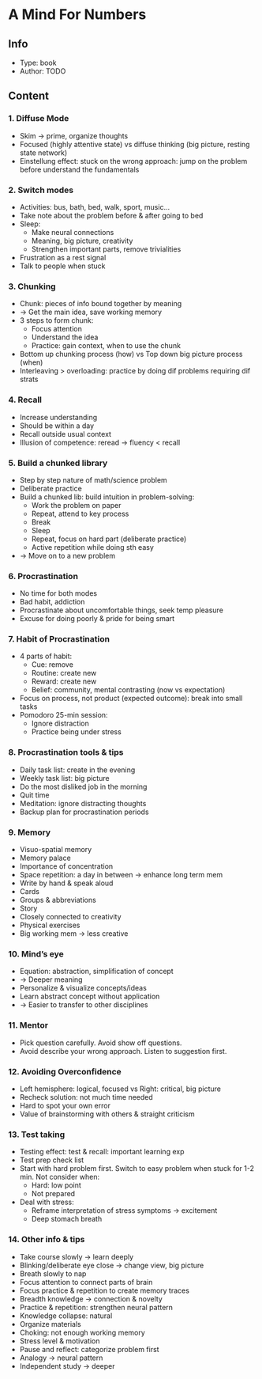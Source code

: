 # A Mind For Numbers

## Info
- Type: book
- Author: TODO

## Content

### 1. Diffuse Mode
- Skim -> prime, organize thoughts
- Focused (highly attentive state) vs diffuse thinking (big picture, resting state network)
- Einstellung effect: stuck on the wrong approach: jump on the problem before understand the fundamentals

### 2. Switch modes
- Activities: bus, bath, bed, walk, sport, music...
- Take note about the problem before & after going to bed
- Sleep:
  - Make neural connections
  - Meaning, big picture, creativity
  - Strengthen important parts, remove trivialities
- Frustration as a rest signal
- Talk to people when stuck

### 3. Chunking
- Chunk: pieces of info bound together by meaning
- -> Get the main idea, save working memory
- 3 steps to form chunk:
  - Focus attention
  - Understand the idea
  - Practice: gain context, when to use the chunk
- Bottom up chunking process (how) vs Top down big picture process (when)
- Interleaving > overloading: practice by doing dif problems requiring dif strats

### 4. Recall
- Increase understanding
- Should be within a day
- Recall outside usual context
- Illusion of competence: reread -> fluency < recall

### 5. Build a chunked library
- Step by step nature of math/science problem
- Deliberate practice
- Build a chunked lib: build intuition in problem-solving:
  - Work the problem on paper
  - Repeat, attend to key process
  - Break
  - Sleep
  - Repeat, focus on hard part (deliberate practice)
  - Active repetition while doing sth easy
- -> Move on to a new problem

### 6. Procrastination
- No time for both modes
- Bad habit, addiction
- Procrastinate about uncomfortable things, seek temp pleasure
- Excuse for doing poorly & pride for being smart

### 7. Habit of Procrastination
- 4 parts of habit:
  - Cue: remove
  - Routine: create new
  - Reward: create new
  - Belief: community, mental contrasting (now vs expectation)
- Focus on process, not product (expected outcome): break into small tasks
- Pomodoro 25-min session:
  - Ignore distraction
  - Practice being under stress

### 8. Procrastination tools & tips
- Daily task list: create in the evening
- Weekly task list: big picture
- Do the most disliked job in the morning
- Quit time
- Meditation: ignore distracting thoughts
- Backup plan for procrastination periods 

### 9. Memory
- Visuo-spatial memory
- Memory palace
- Importance of concentration
- Space repetition: a day in between -> enhance long term mem
- Write by hand & speak aloud
- Cards
- Groups & abbreviations
- Story
- Closely connected to creativity
- Physical exercises
- Big working mem -> less creative

### 10. Mind’s eye
- Equation: abstraction, simplification of concept
- -> Deeper meaning
- Personalize & visualize concepts/ideas
- Learn abstract concept without application
- -> Easier to transfer to other disciplines

### 11. Mentor
- Pick question carefully. Avoid show off questions.
- Avoid describe your wrong approach. Listen to suggestion first.

### 12. Avoiding Overconfidence
- Left hemisphere: logical, focused vs Right: critical, big picture
- Recheck solution: not much time needed
- Hard to spot your own error
- Value of brainstorming with others & straight criticism

### 13. Test taking
- Testing effect: test & recall: important learning exp
- Test prep check list
- Start with hard problem first. Switch to easy problem when stuck for 1-2 min. Not consider when:
  - Hard: low point
  - Not prepared
- Deal with stress:
  - Reframe interpretation of stress symptoms -> excitement
  - Deep stomach breath

### 14. Other info & tips
- Take course slowly -> learn deeply
- Blinking/deliberate eye close -> change view, big picture
- Breath slowly to nap
- Focus attention to connect parts of brain
- Focus practice & repetition to create memory traces
- Breadth knowledge -> connection & novelty
- Practice & repetition: strengthen neural pattern
- Knowledge collapse: natural
- Organize materials
- Choking: not enough working memory
- Stress level & motivation
- Pause and reflect: categorize problem first
- Analogy -> neural pattern
- Independent study -> deeper
